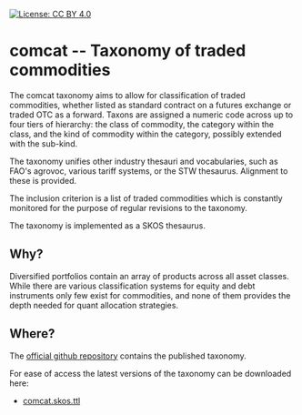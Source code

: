 [![License: CC BY 4.0](https://img.shields.io/badge/License-CC_BY_4.0-lightgrey.svg)](https://creativecommons.org/licenses/by/4.0/)

comcat -- Taxonomy of traded commodities
========================================

The comcat taxonomy aims to allow for classification of traded commodities, whether listed as
standard contract on a futures exchange or traded OTC as a forward.  Taxons are assigned a
numeric code across up to four tiers of hierarchy: the class of commodity, the category within
the class, and the kind of commodity within the category, possibly extended with the sub-kind.

The taxonomy unifies other industry thesauri and vocabularies, such as FAO's agrovoc, various
tariff systems, or the STW thesaurus.  Alignment to these is provided.

The inclusion criterion is a list of traded commodities which is constantly monitored for the
purpose of regular revisions to the taxonomy.

The taxonomy is implemented as a SKOS thesaurus.


Why?
----

Diversified portfolios contain an array of products across all asset classes.  While there are
various classification systems for equity and debt instruments only few exist for commodities,
and none of them provides the depth needed for quant allocation strategies.


Where?
------

The [official github repository](https://github.com/ga-group/comcat/) contains the
published taxonomy.

For ease of access the latest versions of the taxonomy can be downloaded here:

- [comcat.skos.ttl](comcat.skos.ttl)
